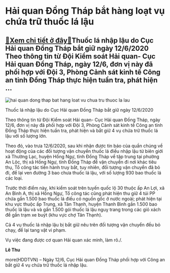 Hải quan Đồng Tháp bắt hàng loạt vụ chứa trữ thuốc lá lậu
=========================================================

[:gift:Xem chi tiết ở đây:gift:](https://hddtvn.com/hai-quan-dong-thap-bat-hang-loat-vu-chua-tru-thuoc-la-lau/)Thuốc lá nhập lậu do Cục Hải quan Đồng Tháp bắt giữ ngày 12/6/2020 Theo thông tin từ Đội Kiểm soát Hải quan- Cục Hải quan Đồng Tháp, ngày 12/6, đơn vị này đã phối hợp với Đội 3, Phòng Cảnh sát kinh tế Công an tỉnh Đồng Tháp thực hiện tuần tra, phát hiện …
---------------------------------------------------------------------------------------------------------------------------------------------------------------------------------------------------------------------------------------------------------------





![hai quan dong thap bat hang loat vu chua tru thuoc la lau](https://haiquanonline.com.vn/stores/news_dataimages/hoalt/062020/12/16/in_article/1950_IMG-0823.jpg?rt=20200612173349 "Hải quan Đồng Tháp bắt hàng loạt vụ chứa trữ thuốc lá lậu")


Thuốc lá nhập lậu do Cục Hải quan Đồng Tháp bắt giữ ngày 12/6/2020



Theo thông tin từ Đội Kiểm soát Hải quan- Cục Hải quan Đồng Tháp, ngày 12/6, đơn vị này đã phối hợp với Đội 3, Phòng Cảnh sát kinh tế Công an tỉnh Đồng Tháp thực hiện tuần tra, phát hiện và bắt giữ 4 vụ chứa trữ thuốc lá lậu với số lượng lớn.


Theo đó, vào trưa 12/6/2020, sau khi nhận được tin báo của quần chúng về hoạt động của các đối tượng vận chuyển thuốc lá điếu nhập lậu từ biên giới xã Thường Lạc, huyện Hồng Ngự, tỉnh Đồng Tháp về tập trung tại phường An Lộc, thị xã Hồng Ngự, tỉnh Đồng Tháp để vận chuyển đi nơi khác tiêu thụ, Tổ công tác tiến hành truy bắt, tuy nhiên, đối tượng vận chuyển đã bỏ đi, để lại ven đường 3 bao chưa thuốc lá lậu, với số lượng 930 bao thuốc lá các loại.


Trước thời điểm này, khi kiểm soát trên tuyến quốc lộ 30 thuộc ấp An Lợi, xã An Bình A, thị xã Hồng Ngự, Tổ công tác cũng phát hiện thu giữ 4 túi PP chứa gần 1.500 bao thuốc lá điếu có nguồn gốc ở nước ngoài; phát hiện tại khu vực thuộc ấp Trung, xã Tân Thạnh, huyện Thanh Bình gần 1.500 bao thuốc lá lậu và và gấn 1.500 gói thuốc lá lậu nguỵ trang trong các giỏ xách để gần trạm xe buýt (khu vực chợ Tân Thạnh).


Cả 4 vụ thuốc lá nhập lậu bị bắt giữ nêu trên đối tượng vận chuyển đều bỏ chạy, để lại tang vật vi phạm.


Vụ việc đang được cơ quan Hải quan xác minh, làm rõ./.




**Lê Thu**



more(HDDTVN) – Ngày 12/6, Cục Hải quan Đồng Tháp phối hợp với Công an bắt giữ 4 vụ chứa trữ thuốc lá nhập lậu.

